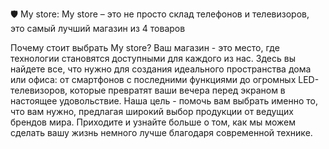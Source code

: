 🛡️ My store: 
My store – это не просто склад телефонов и телевизоров, это самый лучший магазин из 4 товаров

Почему стоит выбрать My store?
Ваш магазин - это место, где технологии становятся доступными для каждого из нас. 
Здесь вы найдете все, что нужно для создания идеального пространства дома или офиса:
от смартфонов с последними функциями до огромных LED-телевизоров, 
которые превратят ваши вечера перед экраном в настоящее удовольствие. 
Наша цель - помочь вам выбрать именно то, что вам нужно, предлагая широкий выбор продукции от ведущих брендов мира.
Приходите и узнайте больше о том, как мы можем сделать вашу жизнь немного лучше благодаря современной технике.